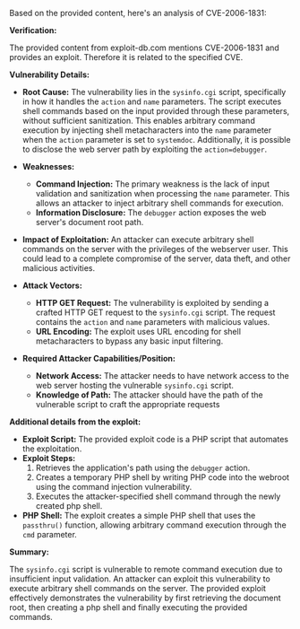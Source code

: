 Based on the provided content, here's an analysis of CVE-2006-1831:

**Verification:**

The provided content from exploit-db.com mentions CVE-2006-1831 and provides an exploit. Therefore it is related to the specified CVE.

**Vulnerability Details:**

*   **Root Cause:** The vulnerability lies in the `sysinfo.cgi` script, specifically in how it handles the `action` and `name` parameters. The script executes shell commands based on the input provided through these parameters, without sufficient sanitization. This enables arbitrary command execution by injecting shell metacharacters into the `name` parameter when the `action` parameter is set to `systemdoc`. Additionally, it is possible to disclose the web server path by exploiting the `action=debugger`.

*   **Weaknesses:**
    *   **Command Injection:**  The primary weakness is the lack of input validation and sanitization when processing the `name` parameter. This allows an attacker to inject arbitrary shell commands for execution.
    *   **Information Disclosure:** The `debugger` action exposes the web server's document root path.

*  **Impact of Exploitation:** An attacker can execute arbitrary shell commands on the server with the privileges of the webserver user. This could lead to a complete compromise of the server, data theft, and other malicious activities.

*   **Attack Vectors:**
    *   **HTTP GET Request:** The vulnerability is exploited by sending a crafted HTTP GET request to the `sysinfo.cgi` script. The request contains the `action` and `name` parameters with malicious values.
    *   **URL Encoding:** The exploit uses URL encoding for shell metacharacters to bypass any basic input filtering.

*   **Required Attacker Capabilities/Position:**
    *   **Network Access:** The attacker needs to have network access to the web server hosting the vulnerable `sysinfo.cgi` script.
    *   **Knowledge of Path:**  The attacker should have the path of the vulnerable script to craft the appropriate requests

**Additional details from the exploit:**

*   **Exploit Script:** The provided exploit code is a PHP script that automates the exploitation.
*   **Exploit Steps:**
    1.  Retrieves the application's path using the `debugger` action.
    2.  Creates a temporary PHP shell by writing PHP code into the webroot using the command injection vulnerability.
    3.  Executes the attacker-specified shell command through the newly created php shell.
*   **PHP Shell:** The exploit creates a simple PHP shell that uses the `passthru()` function, allowing arbitrary command execution through the `cmd` parameter.

**Summary:**

The `sysinfo.cgi` script is vulnerable to remote command execution due to insufficient input validation. An attacker can exploit this vulnerability to execute arbitrary shell commands on the server. The provided exploit effectively demonstrates the vulnerability by first retrieving the document root, then creating a php shell and finally executing the provided commands.